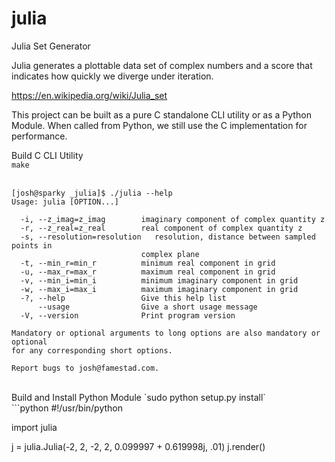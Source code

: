 # julia
Julia Set Generator

Julia generates a plottable data set of complex numbers and a score that indicates how quickly we diverge under iteration. 

https://en.wikipedia.org/wiki/Julia_set

This project can be built as a pure C standalone CLI utility or as a Python Module. When called from Python, we still use the C implementation for performance.

Build C CLI Utility  
`make`  
<br>
```
[josh@sparky _julia]$ ./julia --help
Usage: julia [OPTION...] 

  -i, --z_imag=z_imag        imaginary component of complex quantity z
  -r, --z_real=z_real        real component of complex quantity z
  -s, --resolution=resolution   resolution, distance between sampled points in
                             complex plane
  -t, --min_r=min_r          minimum real component in grid
  -u, --max_r=max_r          maximum real component in grid
  -v, --min_i=min_i          minimum imaginary component in grid
  -w, --max_i=max_i          maximum imaginary component in grid
  -?, --help                 Give this help list
      --usage                Give a short usage message
  -V, --version              Print program version

Mandatory or optional arguments to long options are also mandatory or optional
for any corresponding short options.

Report bugs to josh@famestad.com.
``` 
<br>
Build and Install Python Module  
`sudo python setup.py install`  
<br>
```python
#!/usr/bin/python

import julia

j = julia.Julia(-2, 2, -2, 2, 0.099997 + 0.619998j, .01)
j.render()
```
